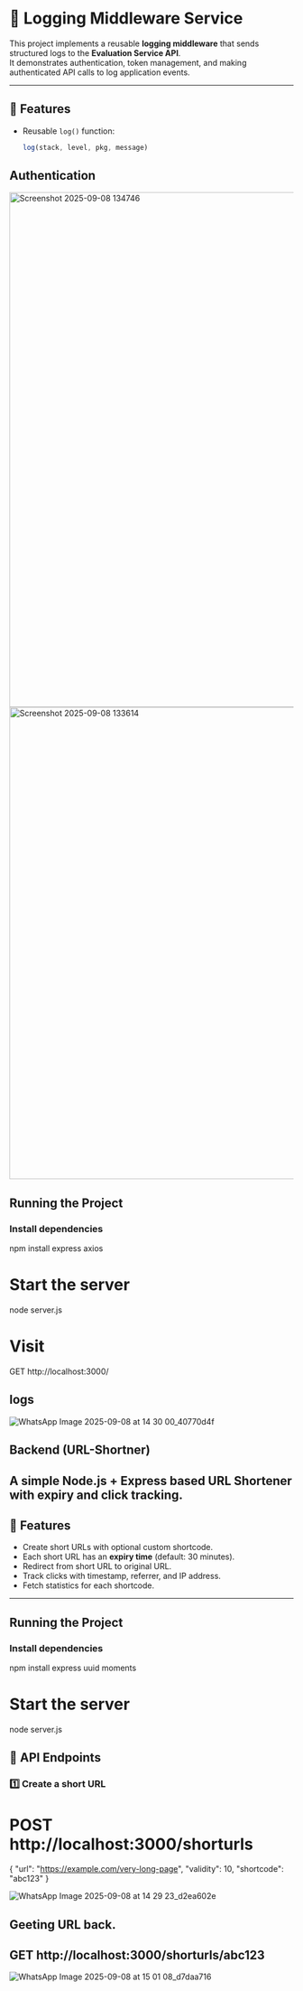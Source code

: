 # 📌 Logging Middleware Service

This project implements a reusable **logging middleware** that sends structured logs to the **Evaluation Service API**.  
It demonstrates authentication, token management, and making authenticated API calls to log application events.

---

## 🚀 Features
- Reusable `log()` function:
  ```js
  log(stack, level, pkg, message)


## Authentication
<img width="1768" height="912" alt="Screenshot 2025-09-08 134746" src="https://github.com/user-attachments/assets/b87dcc1d-7be4-41de-963e-c655b0f2bec0" />

<img width="1576" height="836" alt="Screenshot 2025-09-08 133614" src="https://github.com/user-attachments/assets/1aef949d-b992-4838-a44b-4b9737e5ebfc" />



## Running the Project
### Install dependencies
npm install express axios

# Start the server
node server.js

# Visit
GET http://localhost:3000/ 

## logs
![WhatsApp Image 2025-09-08 at 14 30 00_40770d4f](https://github.com/user-attachments/assets/4339af36-1914-4cf1-a804-fc1cb7d134c0)

## Backend (URL-Shortner)

A simple Node.js + Express based **URL Shortener** with expiry and click tracking.
---

## 🚀 Features
- Create short URLs with optional custom shortcode.
- Each short URL has an **expiry time** (default: 30 minutes).
- Redirect from short URL to original URL.
- Track clicks with timestamp, referrer, and IP address.
- Fetch statistics for each shortcode.
---

## Running the Project
### Install dependencies
npm install express uuid moments

# Start the server
node server.js

## 📝 API Endpoints
### 1️⃣ Create a short URL
# POST http://localhost:3000/shorturls
{
  "url": "https://example.com/very-long-page",
  "validity": 10,
  "shortcode": "abc123"
}

![WhatsApp Image 2025-09-08 at 14 29 23_d2ea602e](https://github.com/user-attachments/assets/c09d6452-2762-4fd8-8892-f3da816cc905)

## Geeting URL back. 
## GET http://localhost:3000/shorturls/abc123

![WhatsApp Image 2025-09-08 at 15 01 08_d7daa716](https://github.com/user-attachments/assets/0afe4408-b3f8-4fac-957b-2a99649d10d0)

